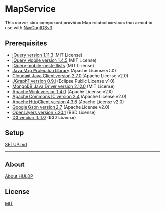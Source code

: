 <!--
The MIT License (MIT)

Copyright (c) 2014, 2017 IBM Corporation
Permission is hereby granted, free of charge, to any person obtaining a copy
of this software and associated documentation files (the "Software"), to deal
in the Software without restriction, including without limitation the rights
to use, copy, modify, merge, publish, distribute, sublicense, and/or sell
copies of the Software, and to permit persons to whom the Software is
furnished to do so, subject to the following conditions:

The above copyright notice and this permission notice shall be included in all
copies or substantial portions of the Software.

THE SOFTWARE IS PROVIDED "AS IS", WITHOUT WARRANTY OF ANY KIND, EXPRESS OR
IMPLIED, INCLUDING BUT NOT LIMITED TO THE WARRANTIES OF MERCHANTABILITY,
FITNESS FOR A PARTICULAR PURPOSE AND NONINFRINGEMENT. IN NO EVENT SHALL THE
AUTHORS OR COPYRIGHT HOLDERS BE LIABLE FOR ANY CLAIM, DAMAGES OR OTHER
LIABILITY, WHETHER IN AN ACTION OF CONTRACT, TORT OR OTHERWISE, ARISING FROM,
OUT OF OR IN CONNECTION WITH THE SOFTWARE OR THE USE OR OTHER DEALINGS IN THE
SOFTWARE.
-->

# MapService
This server-side component provides Map related services that aimed to use with [NavCogIOSv3](https://github.com/hulop/NavCogIOSv3).

## Prerequisites
- [jQuery version 1.11.3](https://jquery.com/) (MIT License)
- [jQuery Mobile version 1.4.5](https://jquerymobile.com/) (MIT License)
- [jQuery-mobile-nestedlists](https://github.com/arschmitz/jquery-mobile-nestedlists) (MIT License)
- [Java Map Projection Library](https://github.com/OSUCartography/JMapProjLib) (Apache License v2.0)
- [Cloudant Java Client version 2.7.0](https://github.com/cloudant/java-cloudant) (Apache License v2.0)
- [JGraphT version 0.9.1](http://jgrapht.org/) (Eclipse Public License v1.0)
- [MongoDB Java Driver version 2.12.0](https://mongodb.github.io/mongo-java-driver/) (MIT License)
- [Apache Wink version 1.4.0](https://wink.apache.org/) (Apache License v2.0)
- [Apache Commons IO version 2.4](http://commons.apache.org/proper/commons-io/) (Apache License v2.0)
- [Apache HttpClient version 4.3.6](http://hc.apache.org/httpcomponents-client-ga/) (Apache License v2.0)
- [Google Gson version 2.7](https://github.com/google/gson) (Apache License v2.0)
- [OpenLayers version 3.20.1](https://openlayers.org/) (BSD License)
- [D3 version 4.4.0](https://d3js.org/) (BSD License)

## Setup
[SETUP.md](SETUP.md)

----
## About
[About HULOP](https://github.com/hulop/00Readme)

## License
[MIT](http://opensource.org/licenses/MIT)
